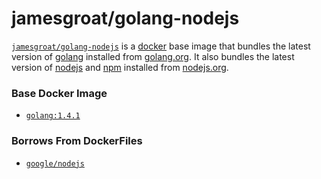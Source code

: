 # jamesgroat/golang-nodejs

[`jamesgroat/golang-nodejs`](https://index.docker.com/u/jamesgroat/golang-nodejs/) is a [docker](https://docker.io) base image that bundles the latest version of [golang](http://golang.org) installed from [golang.org](http://golang.org/doc/install/).
It also bundles the latest version of [nodejs](https://nodejs.org) and [npm](https://npmjs.org) installed from [nodejs.org](http://nodejs.org/download/).

### Base Docker Image

* [`golang:1.4.1`](https://registry.hub.docker.com/_/golang/)

### Borrows From DockerFiles

* [`google/nodejs`](https://index.docker.io/u/google/nodejs)
